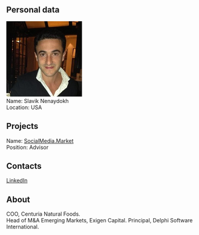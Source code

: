## Personal data
![slavik nenaydokh photo](photo/slavik_nenaydokh.jpg)  
Name:   Slavik Nenaydokh  
Location: USA  
## Projects 
Name: [SocialMedia.Market](../projects/socialmedia_market.md)  
Position: Advisor   
## Contacts
[LinkedIn](https://www.linkedin.com/in/slavik-nenaydokh-7785492/)    
## About
COO, Centuria Natural Foods.  
Head of M&A Emerging Markets, Exigen Capital. 
Principal, Delphi Software International.
